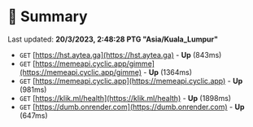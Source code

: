 # 📖 Summary
Last updated: **20/3/2023, 2:48:28 PTG "Asia/Kuala_Lumpur"**

- `GET` [https://hst.aytea.ga](https://hst.aytea.ga) - **Up** (843ms)
- `GET` [https://memeapi.cyclic.app/gimme](https://memeapi.cyclic.app/gimme) - **Up** (1364ms)
- `GET` [https://memeapi.cyclic.app](https://memeapi.cyclic.app) - **Up** (981ms)
- `GET` [https://klik.ml/health](https://klik.ml/health) - **Up** (1898ms)
- `GET` [https://dumb.onrender.com](https://dumb.onrender.com) - **Up** (647ms)
